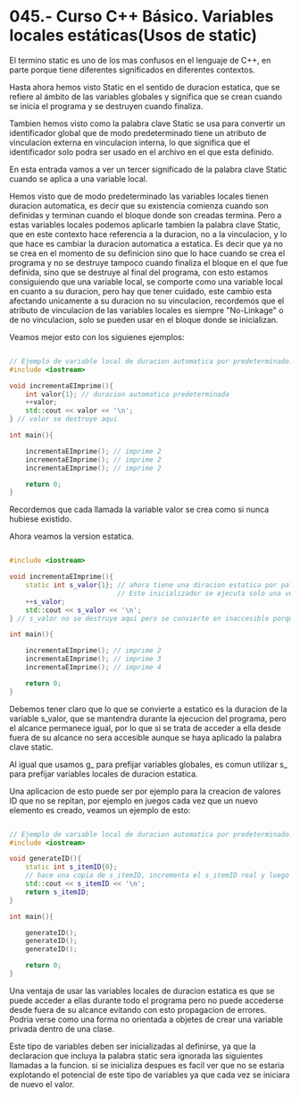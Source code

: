 045.- Curso C++ Básico. Variables locales estáticas(Usos de static)
===

El termino static es uno de los mas confusos en el lenguaje de C++, en parte
porque tiene diferentes significados en diferentes contextos.

Hasta ahora hemos visto Static en el sentido de duracion estatica, que se
refiere al ámbito de las variables globales y significa que se crean cuando se
inicia el programa y se destruyen cuando finaliza.

Tambien hemos visto como la palabra clave Static se usa para convertir un
identificador global que de modo predeterminado tiene un atributo de
vinculacion externa en vinculacion interna, lo que significa que el
identificador solo podra ser usado en el archivo en el que esta definido.

En esta entrada vamos a ver un tercer significado de la palabra clave Static
cuando se aplica a una variable local.

Hemos visto que de modo predeterminado las variables locales tienen duracion automatica, es decir que su existencia comienza cuando son definidas y terminan cuando el bloque donde son creadas termina. Pero a estas variables locales podemos aplicarle tambien la palabra clave Static, que en este contexto hace referencia a la duracion, no a la vinculacion, y lo que hace es cambiar la duracion automatica a estatica. Es decir que ya no se crea en el momento de su definicion sino que lo hace cuando se crea el programa y no se destruye tampoco cuando finaliza el bloque en el que fue definida, sino que se destruye al final del programa, con esto estamos consiguiendo que una variable local, se comporte como una variable local en cuanto a su duracion, pero hay que tener cuidado, este cambio esta afectando unicamente a su duracion no su vinculacion, recordemos que el atributo de vinculacion de las variables locales es siempre "No-Linkage" o de no vinculacion, solo se pueden usar en el bloque donde se inicializan.

Veamos mejor esto con los siguienes ejemplos:
```cpp

// Ejemplo de variable local de duracion automatica por predeterminado.
#include <iostream>

void incrementaEImprime(){
	int valor{1}; // duracion automatica predeterminada
	++valor;
	std::cout << valor << '\n';
} // valor se destruye aqui

int main(){

	incrementaEImprime(); // imprime 2
	incrementaEImprime(); // imprime 2 
	incrementaEImprime(); // imprime 2

	return 0;
}

```

Recordemos que cada llamada la variable valor se crea como si nunca hubiese existido.

Ahora veamos la version estatica.


```cpp

#include <iostream>

void incrementaEImprime(){
	static int s_valor{1}; // ahora tiene una diracion estatica por palabra clave
						   // Este inicializador se ejecuta solo una vez
	++s_valor;
	std::cout << s_valor << '\n';
} // s_valor no se destruye aqui pero se convierte en inaccesible porque esta fuera del alcance

int main(){

	incrementaEImprime(); // imprime 2
	incrementaEImprime(); // imprime 3 
	incrementaEImprime(); // imprime 4

	return 0;
}
```

Debemos tener claro que lo que se convierte a estatico es la duracion de la variable s_valor, que se mantendra durante la ejecucion del programa, pero el alcance permanece igual, por lo que si se trata de acceder a ella desde fuera de su alcance no sera accesible aunque se haya aplicado la palabra clave static.

Al igual que usamos g_ para prefijar variables globales, es comun utilizar s_ para prefijar variables locales de duracion estatica.

Una aplicacion de esto puede ser por ejemplo para la creacion de valores ID que no se repitan, por ejemplo en juegos cada vez que un nuevo elemento es creado, veamos un ejemplo de esto:

```cpp

// Ejemplo de variable local de duracion automatica por predeterminado.
#include <iostream>

void generateID(){
	static int s_itemID{0};
	// hace una copia de s_itemID, incrementa el s_itemID real y luego devuelve el valor de la copia
	std::cout << s_itemID << '\n';
	return s_itemID;
} 

int main(){

	generateID();
	generateID();
	generateID();

	return 0;
}
```

Una ventaja de usar las variables locales de duracion estatica es que se puede acceder a ellas durante todo el programa pero no puede accederse desde fuera de su alcance evitando con esto propagacion de errores. Podria verse como una forma no orientada a objetes de crear una variable privada dentro de una clase.

Este tipo de variables deben ser inicializadas al definirse, ya que la declaracion que incluya la palabra static sera ignorada las siguientes llamadas a la funcion. si se inicializa despues es facil ver que no se estaria explotando el potencial de este tipo de variables ya que cada vez se iniciara de nuevo el valor.
